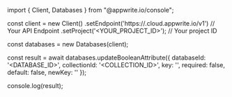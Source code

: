 import { Client, Databases } from "@appwrite.io/console";

const client = new Client()
    .setEndpoint('https://<REGION>.cloud.appwrite.io/v1') // Your API Endpoint
    .setProject('<YOUR_PROJECT_ID>'); // Your project ID

const databases = new Databases(client);

const result = await databases.updateBooleanAttribute({
    databaseId: '<DATABASE_ID>',
    collectionId: '<COLLECTION_ID>',
    key: '',
    required: false,
    default: false,
    newKey: ''
});

console.log(result);
